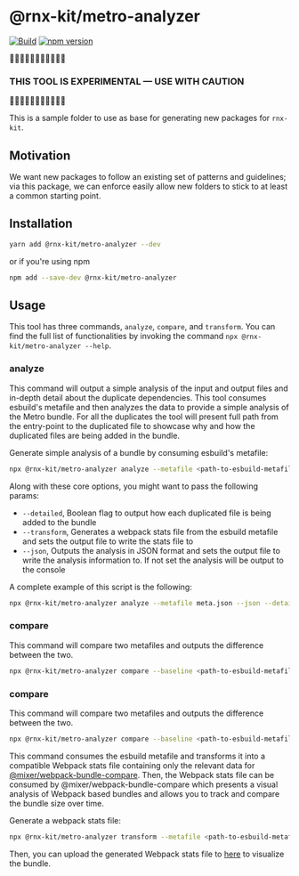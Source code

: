 <!-- We recommend an empty change log entry for a new package: `yarn change --empty` -->

# @rnx-kit/metro-analyzer

[![Build](https://github.com/microsoft/rnx-kit/actions/workflows/build.yml/badge.svg)](https://github.com/microsoft/rnx-kit/actions/workflows/build.yml)
[![npm version](https://img.shields.io/npm/v/@rnx-kit/metro-analyzer)](https://www.npmjs.com/package/@rnx-kit/metro-analyzer)

🚧🚧🚧🚧🚧🚧🚧🚧🚧🚧🚧

### THIS TOOL IS EXPERIMENTAL — USE WITH CAUTION

🚧🚧🚧🚧🚧🚧🚧🚧🚧🚧🚧

This is a sample folder to use as base for generating new packages for
`rnx-kit`.

## Motivation

We want new packages to follow an existing set of patterns and guidelines; via
this package, we can enforce easily allow new folders to stick to at least a
common starting point.

## Installation

```sh
yarn add @rnx-kit/metro-analyzer --dev
```

or if you're using npm

```sh
npm add --save-dev @rnx-kit/metro-analyzer
```

## Usage

This tool has three commands, `analyze`, `compare`, and `transform`. You can
find the full list of functionalities by invoking the command
`npx @rnx-kit/metro-analyzer --help`.

### analyze

This command will output a simple analysis of the input and output files and
in-depth detail about the duplicate dependencies. This tool consumes esbuild's
metafile and then analyzes the data to provide a simple analysis of the Metro
bundle. For all the duplicates the tool will present full path from the
entry-point to the duplicated file to showcase why and how the duplicated files
are being added in the bundle.

Generate simple analysis of a bundle by consuming esbuild's metafile:

```sh
npx @rnx-kit/metro-analyzer analyze --metafile <path-to-esbuild-metafile>
```

Along with these core options, you might want to pass the following params:

- `--detailed`, Boolean flag to output how each duplicated file is being added
  to the bundle
- `--transform`, Generates a webpack stats file from the esbuild metafile and
  sets the output file to write the stats file to
- `--json`, Outputs the analysis in JSON format and sets the output file to
  write the analysis information to. If not set the analysis will be output to
  the console

A complete example of this script is the following:

```sh
npx @rnx-kit/metro-analyzer analyze --metafile meta.json --json --detailed --transform dist/stats.json
```

### compare

This command will compare two metafiles and outputs the difference between the
two.

```sh
npx @rnx-kit/metro-analyzer compare --baseline <path-to-esbuild-metafile> --candidate <path-to-esbuild-metafile>
```

### compare

This command will compare two metafiles and outputs the difference between the
two.

```sh
npx @rnx-kit/metro-analyzer compare --baseline <path-to-esbuild-metafile> --candidate <path-to-esbuild-metafile>
```

This command consumes the esbuild metafile and transforms it into a compatible
Webpack stats file containing only the relevant data for
[@mixer/webpack-bundle-compare](https://github.com/microsoft/webpack-bundle-compare).
Then, the Webpack stats file can be consumed by @mixer/webpack-bundle-compare
which presents a visual analysis of Webpack based bundles and allows you to
track and compare the bundle size over time.

Generate a webpack stats file:

```sh
npx @rnx-kit/metro-analyzer transform --metafile <path-to-esbuild-metafile> --outputFile <path-to-webpack-stats-file>
```

Then, you can upload the generated Webpack stats file to
[here](https://happy-water-0887b0b1e.azurestaticapps.net/#/) to visualize the
bundle.
